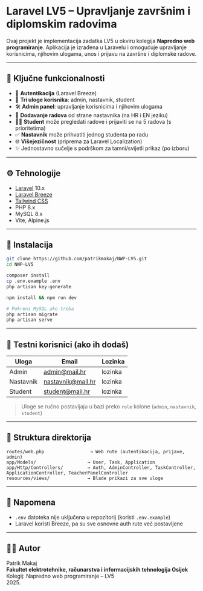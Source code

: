 # Laravel LV5 – Upravljanje završnim i diplomskim radovima

Ovaj projekt je implementacija zadatka LV5 u okviru kolegija **Napredno web programiranje**. Aplikacija je izrađena u Laravelu i omogućuje upravljanje korisnicima, njihovim ulogama, unos i prijavu na završne i diplomske radove.

---

## 🎯 Ključne funkcionalnosti

- 🔐 **Autentikacija** (Laravel Breeze)
- 👤 **Tri uloge korisnika**: admin, nastavnik, student
- 🛠️ **Admin panel**: upravljanje korisnicima i njihovim ulogama
- 📄 **Dodavanje radova** od strane nastavnika (na HR i EN jeziku)
- 🧑‍🎓 **Student** može pregledati radove i prijaviti se na 5 radova (s prioritetima)
- ✅ **Nastavnik** može prihvatiti jednog studenta po radu
- 🌐 **Višejezičnost** (priprema za Laravel Localization)
- ✨ Jednostavno sučelje s podrškom za tamni/svijetli prikaz (po izboru)

---

## ⚙️ Tehnologije

- [Laravel](https://laravel.com/) 10.x
- [Laravel Breeze](https://laravel.com/docs/starter-kits#laravel-breeze)
- [Tailwind CSS](https://tailwindcss.com/)
- PHP 8.x
- MySQL 8.x
- Vite, Alpine.js

---

## 🚀 Instalacija

```bash
git clone https://github.com/patrikmakaj/NWP-LV5.git
cd NWP-LV5

composer install
cp .env.example .env
php artisan key:generate

npm install && npm run dev

# Pokreni MySQL ako treba
php artisan migrate
php artisan serve
```

---

## 🧪 Testni korisnici (ako ih dodaš)

| Uloga     | Email              | Lozinka |
|-----------|--------------------|---------|
| Admin     | admin@mail.hr      | lozinka |
| Nastavnik | nastavnik@mail.hr  | lozinka |
| Student   | student@mail.hr    | lozinka |

> Uloge se ručno postavljaju u bazi preko `role` kolone (`admin`, `nastavnik`, `student`)

---

## 📁 Struktura direktorija

```
routes/web.php                 → Web rute (autentikacija, prijave, admin)
app/Models/                   → User, Task, Application
app/Http/Controllers/         → Auth, AdminController, TaskController, ApplicationController, TeacherPanelController
resources/views/              → Blade prikazi za sve uloge
```

---

## 📌 Napomena

- `.env` datoteka nije uključena u repozitorij (koristi `.env.example`)
- Laravel koristi Breeze, pa su sve osnovne auth rute već postavljene

---

## 👨‍💻 Autor

Patrik Makaj  
**Fakultet elektrotehnike, računarstva i informacijskih tehnologija Osijek**  
Kolegij: Napredno web programiranje – LV5  
2025.

